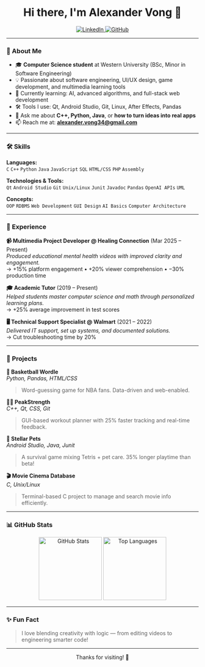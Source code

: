 <h1 align="center">Hi there, I'm Alexander Vong 👋</h1>

<p align="center">
  <a href="https://www.linkedin.com/in/alexander-vong-35775b230/" target="_blank">
    <img alt="LinkedIn" src="https://img.shields.io/badge/LinkedIn-0077B5?style=for-the-badge&logo=linkedin&logoColor=white"/>
  </a>
  <a href="https://github.com/a1ex0304" target="_blank">
    <img alt="GitHub" src="https://img.shields.io/badge/GitHub-181717?style=for-the-badge&logo=github&logoColor=white"/>
  </a>
</p>

---

### 🧠 About Me

- 🎓 **Computer Science student** at Western University (BSc, Minor in Software Engineering)
- 💡 Passionate about software engineering, UI/UX design, game development, and multimedia learning tools
- 🌱 Currently learning: AI, advanced algorithms, and full-stack web development
- 🛠️ Tools I use: Qt, Android Studio, Git, Linux, After Effects, Pandas
- 💬 Ask me about **C++, Python, Java**, or **how to turn ideas into real apps**
- 📫 Reach me at: **alexander.vong34@gmail.com**

---

### 🛠 Skills

**Languages:**  
`C` `C++` `Python` `Java` `JavaScript` `SQL` `HTML/CSS` `PHP` `Assembly`

**Technologies & Tools:**  
`Qt` `Android Studio` `Git` `Unix/Linux` `Junit` `Javadoc` `Pandas` `OpenAI APIs` `UML`

**Concepts:**  
`OOP` `RDBMS` `Web Development` `GUI Design` `AI Basics` `Computer Architecture`

---

### 💼 Experience

**📹 Multimedia Project Developer @ Healing Connection** (Mar 2025 – Present)  
*Produced educational mental health videos with improved clarity and engagement.*  
→ +15% platform engagement • +20% viewer comprehension • −30% production time

**🎓 Academic Tutor** (2019 – Present)  
*Helped students master computer science and math through personalized learning plans.*  
→ +25% average improvement in test scores

**🖥️ Technical Support Specialist @ Walmart** (2021 – 2022)  
*Delivered IT support, set up systems, and documented solutions.*  
→ Cut troubleshooting time by 20%

---

### 🚀 Projects

**🧠 Basketball Wordle**  
*Python, Pandas, HTML/CSS*  
> Word-guessing game for NBA fans. Data-driven and web-enabled.

**🏋️‍♂️ PeakStrength**  
*C++, Qt, CSS, Git*  
> GUI-based workout planner with 25% faster tracking and real-time feedback.

**🐾 Stellar Pets**  
*Android Studio, Java, Junit*  
> A survival game mixing Tetris + pet care. 35% longer playtime than beta!

**🎬 Movie Cinema Database**  
*C, Unix/Linux*  
> Terminal-based C project to manage and search movie info efficiently.

---

### 📊 GitHub Stats

<p align="center">
  <img src="https://github-readme-stats.vercel.app/api?username=a1ex0304&show_icons=true&theme=radical" alt="GitHub Stats" height="165"/>
  <img src="https://github-readme-stats.vercel.app/api/top-langs/?username=a1ex0304&layout=compact&theme=radical" alt="Top Languages" height="165"/>
</p>

---

### ✨ Fun Fact

> I love blending creativity with logic — from editing videos to engineering smarter code!

---

<p align="center">Thanks for visiting! 🌟</p>
